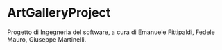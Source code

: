 # ArtGalleryProject
Progetto di Ingegneria del software, a cura di Emanuele Fittipaldi, Fedele Mauro, Giuseppe Martinelli.
